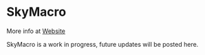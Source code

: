 # SkyMacro
 
More info at [Website](https://felipegimenes.herokuapp.com/skymacro)

SkyMacro is a work in progress, future updates will be posted here.


